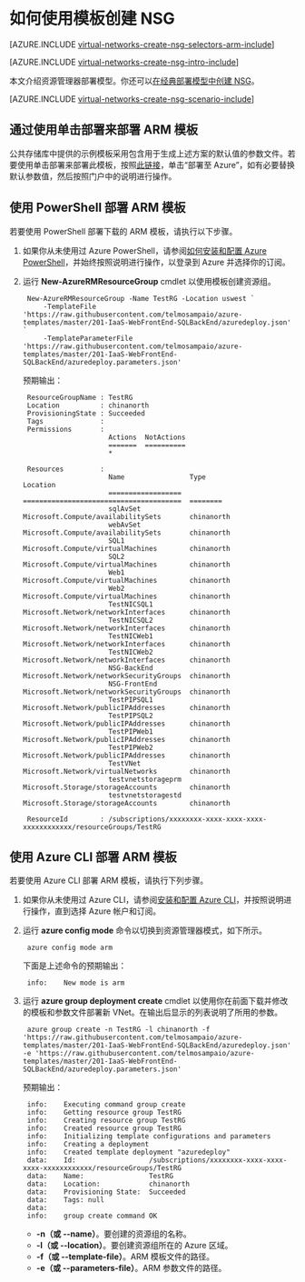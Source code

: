 <properties 
   pageTitle="如何使用模板在 ARM 模式下创建 NSG | Windows Azure"
   description="了解如何使用模板在 ARM 下创建和部署 NSG"
   services="virtual-network"
   documentationCenter="na"
   authors="telmosampaio"
   manager="carmonm"
   editor="tysonn"
   tags="azure-resource-manager"
/>
<tags
	ms.service="virtual-network"
	ms.date="11/20/2015"
	wacn.date=""/>

# 如何使用模板创建 NSG

[AZURE.INCLUDE [virtual-networks-create-nsg-selectors-arm-include](../includes/virtual-networks-create-nsg-selectors-arm-include.md)]

[AZURE.INCLUDE [virtual-networks-create-nsg-intro-include](../includes/virtual-networks-create-nsg-intro-include.md)]

本文介绍资源管理器部署模型。你还可以[在经典部署模型中创建 NSG](/documentation/articles/virtual-networks-create-nsg-classic-ps)。

[AZURE.INCLUDE [virtual-networks-create-nsg-scenario-include](../includes/virtual-networks-create-nsg-scenario-include.md)]

## 通过使用单击部署来部署 ARM 模板

公共存储库中提供的示例模板采用包含用于生成上述方案的默认值的参数文件。若要使用单击部署来部署此模板，按照[此链接](http://github.com/telmosampaio/azure-templates/tree/master/201-IaaS-WebFrontEnd-SQLBackEnd-NSG)，单击“部署至 Azure”，如有必要替换默认参数值，然后按照门户中的说明进行操作。

## 使用 PowerShell 部署 ARM 模板

若要使用 PowerShell 部署下载的 ARM 模板，请执行以下步骤。

1. 如果你从未使用过 Azure PowerShell，请参阅[如何安装和配置 Azure PowerShell](/documentation/articles/powershell-install-configure)，并始终按照说明进行操作，以登录到 Azure 并选择你的订阅。

3. 运行 **New-AzureRMResourceGroup** cmdlet 以使用模板创建资源组。

		New-AzureRMResourceGroup -Name TestRG -Location uswest `
		    -TemplateFile 'https://raw.githubusercontent.com/telmosampaio/azure-templates/master/201-IaaS-WebFrontEnd-SQLBackEnd/azuredeploy.json' `
		    -TemplateParameterFile 'https://raw.githubusercontent.com/telmosampaio/azure-templates/master/201-IaaS-WebFrontEnd-SQLBackEnd/azuredeploy.parameters.json'	

	预期输出：

		ResourceGroupName : TestRG
		Location          : chinanorth
		ProvisioningState : Succeeded
		Tags              : 
		Permissions       : 
		                    Actions  NotActions
		                    =======  ==========
		                    *                  
		                    
		Resources         : 
		                    Name                Type                                     Location
		                    ==================  =======================================  ========
		                    sqlAvSet            Microsoft.Compute/availabilitySets       chinanorth  
		                    webAvSet            Microsoft.Compute/availabilitySets       chinanorth  
		                    SQL1                Microsoft.Compute/virtualMachines        chinanorth  
		                    SQL2                Microsoft.Compute/virtualMachines        chinanorth  
		                    Web1                Microsoft.Compute/virtualMachines        chinanorth  
		                    Web2                Microsoft.Compute/virtualMachines        chinanorth  
		                    TestNICSQL1         Microsoft.Network/networkInterfaces      chinanorth  
		                    TestNICSQL2         Microsoft.Network/networkInterfaces      chinanorth  
		                    TestNICWeb1         Microsoft.Network/networkInterfaces      chinanorth  
		                    TestNICWeb2         Microsoft.Network/networkInterfaces      chinanorth  
		                    NSG-BackEnd         Microsoft.Network/networkSecurityGroups  chinanorth  
		                    NSG-FrontEnd        Microsoft.Network/networkSecurityGroups  chinanorth  
		                    TestPIPSQL1         Microsoft.Network/publicIPAddresses      chinanorth  
		                    TestPIPSQL2         Microsoft.Network/publicIPAddresses      chinanorth  
		                    TestPIPWeb1         Microsoft.Network/publicIPAddresses      chinanorth  
		                    TestPIPWeb2         Microsoft.Network/publicIPAddresses      chinanorth  
		                    TestVNet            Microsoft.Network/virtualNetworks        chinanorth  
		                    testvnetstorageprm  Microsoft.Storage/storageAccounts        chinanorth  
		                    testvnetstoragestd  Microsoft.Storage/storageAccounts        chinanorth  
		                    
		ResourceId        : /subscriptions/xxxxxxxx-xxxx-xxxx-xxxx-xxxxxxxxxxxx/resourceGroups/TestRG

## 使用 Azure CLI 部署 ARM 模板

若要使用 Azure CLI 部署 ARM 模板，请执行下列步骤。

1. 如果你从未使用过 Azure CLI，请参阅[安装和配置 Azure CLI](/documentation/articles/xplat-cli-install)，并按照说明进行操作，直到选择 Azure 帐户和订阅。
2. 运行 **azure config mode** 命令以切换到资源管理器模式，如下所示。

		azure config mode arm

	下面是上述命令的预期输出：

		info:    New mode is arm

4. 运行 **azure group deployment create** cmdlet 以使用你在前面下载并修改的模板和参数文件部署新 VNet。在输出后显示的列表说明了所用的参数。

		azure group create -n TestRG -l chinanorth -f 'https://raw.githubusercontent.com/telmosampaio/azure-templates/master/201-IaaS-WebFrontEnd-SQLBackEnd/azuredeploy.json' -e 'https://raw.githubusercontent.com/telmosampaio/azure-templates/master/201-IaaS-WebFrontEnd-SQLBackEnd/azuredeploy.parameters.json'

	预期输出：

		info:    Executing command group create
		info:    Getting resource group TestRG
		info:    Creating resource group TestRG
		info:    Created resource group TestRG
		info:    Initializing template configurations and parameters
		info:    Creating a deployment
		info:    Created template deployment "azuredeploy"
		data:    Id:                  /subscriptions/xxxxxxxx-xxxx-xxxx-xxxx-xxxxxxxxxxxx/resourceGroups/TestRG
		data:    Name:                TestRG
		data:    Location:            chinanorth
		data:    Provisioning State:  Succeeded
		data:    Tags: null
		data:    
		info:    group create command OK

	- **-n（或 --name）**。要创建的资源组的名称。
	- **-l（或 --location）**。要创建资源组所在的 Azure 区域。
	- **-f（或 --template-file）**。ARM 模板文件的路径。
	- **-e（或 --parameters-file）**。ARM 参数文件的路径。

<!---HONumber=79-->